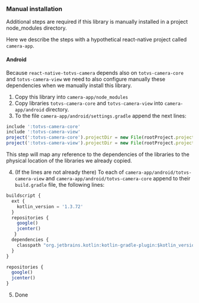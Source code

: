 
### Manual installation

Additional steps are required if this library is manually installed in a project node_modules
directory.

Here we describe the steps with a hypothetical react-native project called `camera-app`.

#### Android

Because `react-native-totvs-camera` depends also on `totvs-camera-core` and `totvs-camera-view`
we need to also configure manually these dependencies when we manually install this library.

1. Copy this library into `camera-app/node_modules`
2. Copy libraries `totvs-camera-core` and `totvs-camera-view` into `camera-app/android`
    directory.
3. To the file `camera-app/android/settings.gradle` append the next lines:
```javascript
include ':totvs-camera-core'
include ':totvs-camera-view'
project(':totvs-camera-core').projectDir = new File(rootProject.projectDir, './totvs-camera-core')
project(':totvs-camera-view').projectDir = new File(rootProject.projectDir, './totvs-camera-view')
```

This step will map any reference to the dependencies of the libraries to the physical location
of the libraries we already copied.

4. (If the lines are not already there) To each of `camera-app/android/totvs-camera-view` and `camera-app/android/totvs-camera-core`
    append to their `build.gradle` file, the following lines:

```javascript
buildscript {
  ext {
    kotlin_version = '1.3.72'
  }
  repositories {
    google()
    jcenter()
   }
  dependencies {
    classpath "org.jetbrains.kotlin:kotlin-gradle-plugin:$kotlin_version"
  }
}

repositories {
  google()
  jcenter()
}
```

5. Done


